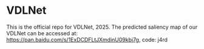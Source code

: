 # VDLNet
This is the official repo for VDLNet, 2025.
The predicted saliency map of our VDLNet can be accessed at: https://pan.baidu.com/s/1ExDCDFLtJXmdinU09kbj7g, code: j4rd
